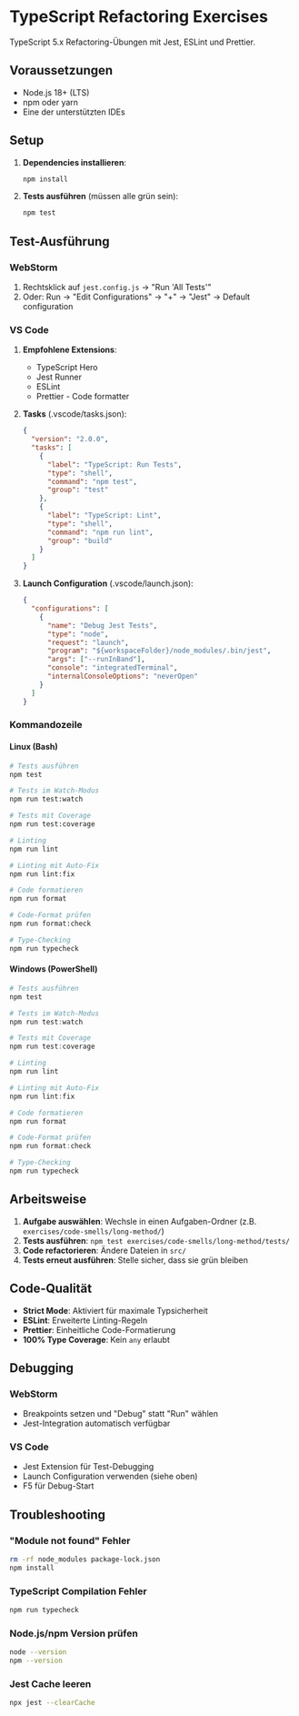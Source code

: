 # TypeScript Refactoring Exercises

TypeScript 5.x Refactoring-Übungen mit Jest, ESLint und Prettier.

## Voraussetzungen

- Node.js 18+ (LTS)
- npm oder yarn
- Eine der unterstützten IDEs

## Setup

1. **Dependencies installieren**:
   ```bash
   npm install
   ```

2. **Tests ausführen** (müssen alle grün sein):
   ```bash
   npm test
   ```

## Test-Ausführung

### WebStorm
1. Rechtsklick auf `jest.config.js` → "Run 'All Tests'"
2. Oder: Run → "Edit Configurations" → "+" → "Jest" → Default configuration

### VS Code
1. **Empfohlene Extensions**:
   - TypeScript Hero
   - Jest Runner
   - ESLint
   - Prettier - Code formatter

2. **Tasks** (.vscode/tasks.json):
   ```json
   {
     "version": "2.0.0",
     "tasks": [
       {
         "label": "TypeScript: Run Tests",
         "type": "shell",
         "command": "npm test",
         "group": "test"
       },
       {
         "label": "TypeScript: Lint",
         "type": "shell", 
         "command": "npm run lint",
         "group": "build"
       }
     ]
   }
   ```

3. **Launch Configuration** (.vscode/launch.json):
   ```json
   {
     "configurations": [
       {
         "name": "Debug Jest Tests",
         "type": "node",
         "request": "launch",
         "program": "${workspaceFolder}/node_modules/.bin/jest",
         "args": ["--runInBand"],
         "console": "integratedTerminal",
         "internalConsoleOptions": "neverOpen"
       }
     ]
   }
   ```

### Kommandozeile

#### Linux (Bash)
```bash
# Tests ausführen
npm test

# Tests im Watch-Modus
npm run test:watch

# Tests mit Coverage
npm run test:coverage

# Linting
npm run lint

# Linting mit Auto-Fix
npm run lint:fix

# Code formatieren
npm run format

# Code-Format prüfen
npm run format:check

# Type-Checking
npm run typecheck
```

#### Windows (PowerShell)
```powershell
# Tests ausführen
npm test

# Tests im Watch-Modus
npm run test:watch

# Tests mit Coverage
npm run test:coverage

# Linting
npm run lint

# Linting mit Auto-Fix
npm run lint:fix

# Code formatieren
npm run format

# Code-Format prüfen
npm run format:check

# Type-Checking
npm run typecheck
```

## Arbeitsweise

1. **Aufgabe auswählen**: Wechsle in einen Aufgaben-Ordner (z.B. `exercises/code-smells/long-method/`)
2. **Tests ausführen**: `npm test exercises/code-smells/long-method/tests/`
3. **Code refactorieren**: Ändere Dateien in `src/`
4. **Tests erneut ausführen**: Stelle sicher, dass sie grün bleiben

## Code-Qualität

- **Strict Mode**: Aktiviert für maximale Typsicherheit
- **ESLint**: Erweiterte Linting-Regeln
- **Prettier**: Einheitliche Code-Formatierung
- **100% Type Coverage**: Kein `any` erlaubt

## Debugging

### WebStorm
- Breakpoints setzen und "Debug" statt "Run" wählen
- Jest-Integration automatisch verfügbar

### VS Code
- Jest Extension für Test-Debugging
- Launch Configuration verwenden (siehe oben)
- F5 für Debug-Start

## Troubleshooting

### "Module not found" Fehler
```bash
rm -rf node_modules package-lock.json
npm install
```

### TypeScript Compilation Fehler
```bash
npm run typecheck
```

### Node.js/npm Version prüfen
```bash
node --version
npm --version
```

### Jest Cache leeren
```bash
npx jest --clearCache
```
